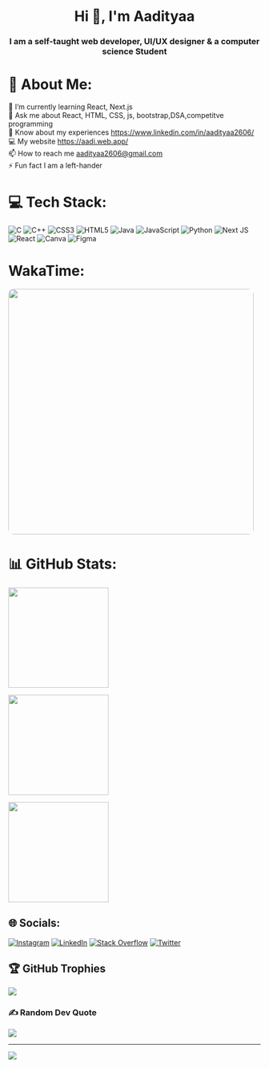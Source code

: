<h1 align="center">Hi 👋, I'm Aadityaa</h1>
<h3 align="center">I am a self-taught web developer, UI/UX designer & a computer science Student</h3>

# 💫 About Me:
🌱 I’m currently learning React, Next.js<br>💬 Ask me about React, HTML, CSS, js, bootstrap,DSA,competitve programming<br>📄 Know about my experiences https://www.linkedin.com/in/aadityaa2606/<br>💻 My website https://aadi.web.app/<br>📫 How to reach me aadityaa2606@gmail.com<br>⚡ Fun fact I am a left-hander

# 💻 Tech Stack:
![C](https://img.shields.io/badge/c-%2300599C.svg?style=flat&logo=c&logoColor=white) ![C++](https://img.shields.io/badge/c++-%2300599C.svg?style=flat&logo=c%2B%2B&logoColor=white) ![CSS3](https://img.shields.io/badge/css3-%231572B6.svg?style=flat&logo=css3&logoColor=white) ![HTML5](https://img.shields.io/badge/html5-%23E34F26.svg?style=flat&logo=html5&logoColor=white) ![Java](https://img.shields.io/badge/java-%23ED8B00.svg?style=flat&logo=java&logoColor=white) ![JavaScript](https://img.shields.io/badge/javascript-%23323330.svg?style=flat&logo=javascript&logoColor=%23F7DF1E) ![Python](https://img.shields.io/badge/python-3670A0?style=flat&logo=python&logoColor=ffdd54) ![Next JS](https://img.shields.io/badge/Next-black?style=flat&logo=next.js&logoColor=white) ![React](https://img.shields.io/badge/react-%2320232a.svg?style=flat&logo=react&logoColor=%2361DAFB) ![Canva](https://img.shields.io/badge/Canva-%2300C4CC.svg?style=flat&logo=Canva&logoColor=white) 	![Figma](https://img.shields.io/badge/figma-%23F24E1E.svg?style=flat&logo=figma&logoColor=white)

# WakaTime:
<a href="https://wakatime.com"><img src="https://wakatime.com/share/@WSADtheBOT/e1836b6d-4d62-473d-abf5-47a2aca5c54b.png" style="border-radius:10px;" height="490"/></a>


# 📊 GitHub Stats:
<p align='left'>
  <img src="https://github-readme-stats.vercel.app/api?username=Aadityaa2606&theme=dark&hide_border=false&include_all_commits=false&count_private=false" height="200"/>
</p>
<p align='left'>
  <img src="https://github-readme-streak-stats.herokuapp.com/?user=Aadityaa2606&theme=dark&hide_border=false" height="200"/>
</p>
<p align='left'>
  <img src="https://github-readme-stats.vercel.app/api/top-langs/?username=Aadityaa2606&theme=dark&hide_border=false&include_all_commits=false&count_private=false&layout=compact" height="200"/>
</p>

## 🌐 Socials:
[![Instagram](https://img.shields.io/badge/Instagram-%23E4405F.svg?logo=Instagram&logoColor=white)](https://instagram.com/_aadi.2606_) [![LinkedIn](https://img.shields.io/badge/LinkedIn-%230077B5.svg?logo=linkedin&logoColor=white)](https://linkedin.com/in/aadityaa2606) [![Stack Overflow](https://img.shields.io/badge/-Stackoverflow-FE7A16?logo=stack-overflow&logoColor=white)](https://stackoverflow.com/users/aadityaa-n) [![Twitter](https://img.shields.io/badge/Twitter-%231DA1F2.svg?logo=Twitter&logoColor=white)](https://twitter.com/Aadityaa_2606) 

## 🏆 GitHub Trophies
![](https://github-profile-trophy.vercel.app/?username=Aadityaa2606&theme=monokai&no-frame=false&no-bg=true&margin-w=4)

### ✍️ Random Dev Quote
![](https://quotes-github-readme.vercel.app/api?type=horizontal&theme=dark)

---
[![](https://visitcount.itsvg.in/api?id=Aadityaa2606&icon=0&color=3)](https://visitcount.itsvg.in)

<!-- Proudly created with GPRM ( https://gprm.itsvg.in ) -->
